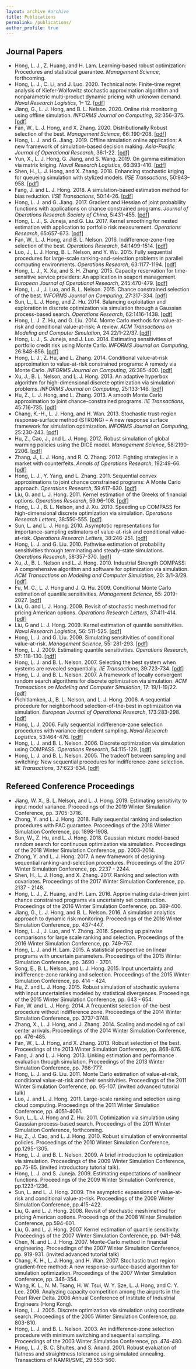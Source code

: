 ```yaml
---
layout: archive #archive
title: Publications
permalink: /publications/
author_profile: true
---
```


## Journal Papers

* Hong, L. J., Z. Huang, and H. Lam.  Learning-based robust optimization: Procedures and statistical guarantee. _Management Science_, forthcoming.
* Hong, L. J., C. Li, and J. Luo. 2020. Technical note: Finite-time regret analysis of Kiefer-Wolfowitz stochastic approximation algorithm and nonparametric multi-product dynamic pricing with unknown demand. _Naval Research Logistics_, 1– 12. [\[pdf\]](/files/papers/HongLiLuoNRL2020.pdf)
* Jiang, G., L. J. Hong, and B. L. Nelson. 2020. Online risk monitoring using offline simulation. _INFORMS Journal on Computing_, 32:356-375. [\[pdf\]](/files/papers/JiangHongNelsonJOC2019.pdf)
* Fan, W., L. J. Hong, and X. Zhang. 2020. Distributionally Robust selection of the best. _Management Science_, 66:.190-208. [\[pdf\]](/files/papers/FanHongZhangMS2019.pdf)
* Hong, L. J. and G. Jiang. 2019. Offline simulation online application: A new framework of simulation-based decision making. _Asia-Pacific Journal of Operational Research_, 36:1-22. [\[pdf\]](/files/papers/HongJiangAJOR2019.pdf)
* Yun, X., L. J. Hong, G. Jiang, and S. Wang. 2019. On gamma estimation via matrix kriging. _Naval Research Logistics_, 66:393-410. [\[pdf\]](/files/papers/YunHongJiangWangNRL2019.pdf)
* Shen, H., L. J. Hong, and X. Zhang. 2018. Enhancing stochastic kriging for queueing simulation with stylized models. _IISE Transactions_, 50:943–958. [\[pdf\]](/files/papers/ShenHongZhangIISE2018.pdf)
* Fang, J. and L. J. Hong. 2018. A simulation-based estimation method for bias reduction. _IISE Transactions_, 50:14-26. [\[pdf\]](/files/papers/FangHongIISE2017.pdf)
* Hong, L. J. and G. Jiang. 2017. Gradient and Hessian of joint probability functions with applications on chance constrained programs. _Journal of Operations Research Society of China_, 5:431-455. [\[pdf\]](/files/papers/HongJiangJORSOC2017.pdf)
* Hong, L. J., S. Juneja, and G. Liu. 2017. Kernel smoothing for nested estimation with application to portfolio risk measurement. _Operations Research_, 65:657-673. [\[pdf\]](/files/papers/HongJunejaLiuOR2017.pdf)
* Fan, W., L. J. Hong, and B. L. Nelson. 2016. Indifference-zone-free selection of the best. _Operations Research_, 64:1499-1514. [\[pdf\]](/files/papers/FanHongNelsonOR2016.pdf)
* Luo, J., L. J. Hong, B. L. Nelson, and Y. Wu. 2015. Fully sequential procedures for large-scale ranking-and-selection problems in parallel computing environments. _Operations Research_, 63:1177-1194. [\[pdf\]](/files/papers/LuoHongNelsonWuOR2015.pdf)
* Hong, L. J., X. Xu, and S. H. Zhang. 2015. Capacity reservation for time-sensitive service providers: An application in seaport management. _European Journal of Operational Research_, 245:470-479. [\[pdf\]](/files/papers/HongXuZhangEJOR2015.pdf)
* Hong, L. J., J. Luo, and B. L. Nelson. 2015. Chance constrained selection of the best. _INFORMS Journal on Computing_, 27:317-334. [\[pdf\]](/files/papers/HongJunejaLuoJOC2014.pdf)
* Sun, L., L. J. Hong, and Z. Hu. 2014. Balancing exploitation and exploration in discrete optimization via simulation through a Gaussian process-based search. _Operations Research_, 62:1416-1438. [\[pdf\]](/files/papers/SunHongHuOR2014.pdf)
* Hong, L. J. Z. Hu, and G. Liu. 2014. Monte Carlo methods for value-at-risk and conditional value-at-risk: A review. _ACM Transactions on Modeling and Computer Simulation_, 24:22/1-22/37. [\[pdf\]](/files/papers/HongHuLiuTOMACS2014.pdf)
* Hong, L. J., S. Juneja, and J. Luo. 2014. Estimating sensitivities of portfolio credit risk using Monte Carlo. _INFORMS Journal on Computing_, 26:848-856. [\[pdf\]](/files/papers/HongJunejaLuoJOC2014.pdf)
* Hong, L. J., Z. Hu, and L. Zhang. 2014. Conditional value-at-risk approximation to value-at-risk constrained programs: A remedy via Monte Carlo. _INFORMS Journal on Computing_, 26:385-400. [\[pdf\]](/files/papers/HongHuZhangJOC2014.pdf)
* Xu, J., B. L. Nelson, and L. J. Hong. 2013. An adaptive hyperbox algorithm for high-dimensional discrete optimization via simulation problems. _INFORMS Journal on Computing_, 25:133-146. [\[pdf\]](/files/papers/XuNelsonHongJOC2013.pdf)
* Hu, Z., L. J. Hong, and L. Zhang. 2013. A smooth Monte Carlo approximation to joint chance-constrained programs. _IIE Transactions_, 45:716-735. [\[pdf\]](/files/papers/HuHongZhangIIE2013.pdf)
* Chang, K.-H., L. J. Hong, and H. Wan. 2013. Stochastic trust-region response-surface method (STRONG) – A new response surface framework for simulation optimization. _INFORMS Journal on Computing_, 25:230-243. [\[pdf\]](/files/papers/ChangHongWanJOC2013.pdf)
* Hu, Z., Cao, J., and L. J. Hong. 2012. Robust simulation of global warming policies using the DICE model. _Management Science_, 58:2190-2206. [\[pdf\]](/files/papers/HuCaoHongMS2012.pdf)
* Zhang, J., L. J. Hong, and R. Q. Zhang. 2012. Fighting strategies in a market with counterfeits. _Annals of Operations Research_, 192:49-66. [\[pdf\]](/files/papers/ZhangHongZhangAOR2012.pdf)
* Hong, L. J., Y. Yang, and L. Zhang. 2011. Sequential convex approximations to joint chance constrained programs: A Monte Carlo approach. _Operations Research_, 59:617-630. [\[pdf\]](/files/papers/HongYangZhangOR2011.pdf)
* Liu, G. and L. J. Hong. 2011. Kernel estimation of the Greeks of financial options. _Operations Research_, 59:96-108. [\[pdf\]](/files/papers/LiuHongOR2011.pdf)
* Hong, L. J., B. L. Nelson, and J. Xu. 2010. Speeding up COMPASS for high-dimensional discrete optimization via simulation. _Operations Research Letters_, 38:550-555. [\[pdf\]](/files/papers/HongNelsonXuORL2010.pdf)
* Sun, L. and L. J. Hong. 2010. Asymptotic representations for importance-sampling estimators of value-at-risk and conditional value-at-risk. _Operations Research Letters_, 38:246-251. [\[pdf\]](/files/papers/SunHongORL2010.pdf)
* Hong, L. J. and G. Liu. 2010. Pathwise estimation of probability sensitivities through terminating and steady-state simulations. _Operations Research_, 58:357-370. [\[pdf\]](/files/papers/HongLiuOR2010.pdf)
* Xu, J., B. L. Nelson and L. J. Hong. 2010. Industrial Strength COMPASS: A comprehensive algorithm and software for optimization via simulation. _ACM Transactions on Modeling and Computer Simulation_, 20: 3/1-3/29. [\[pdf\]](/files/papers/XuNelsonHongTOMACS2010.pdf)
* Fu, M. C., L. J. Hong and J. Q. Hu. 2009. Conditional Monte Carlo estimation of quantile sensitivities. _Management Science_, 55: 2019-2027. [\[pdf\]](/files/papers/FuHongHuMS2009.pdf)
* Liu, G. and L. J. Hong. 2009. Revisit of stochastic mesh method for pricing American options. _Operations Research Letters_, 37:411-414. [\[pdf\]](/files/papers/LiuHongORL2009.pdf)
* Liu, G and L. J. Hong. 2009. Kernel estimation of quantile sensitivities. _Naval Research Logistics_, 56: 511-525. [\[pdf\]](/files/papers/LiuHongNRL2009.pdf)
* Hong, L. J. and G. Liu. 2009. Simulating sensitivities of conditional value-at-risk. _Management Science_, 55: 281-293. [\[pdf\]](/files/papers/HongLiuMS2009.pdf)
* Hong, L. J. 2009. Estimating quantile sensitivities. _Operations Research_, 57: 118-130. [\[pdf\]](/files/papers/HongOR2009.pdf)
* Hong, L. J. and B. L. Nelson. 2007. Selecting the best system when systems are revealed sequentially. _IIE Transactions_, 39:723-734. [\[pdf\]](/files/papers/HongNelsonIIE2007.pdf)
* Hong, L. J. and B. L. Nelson. 2007. A framework of locally convergent random search algorithms for discrete optimization via simulation. _ACM Transactions on Modeling and Computer Simulation_, 17: 19/1-19/22. [\[pdf\]](/files/papers/HongNelsonTOMACS2007.pdf)
* Pichitlamken, J., B. L. Nelson, and L. J. Hong. 2006. A sequential procedure for neighborhood selection-of-the-best in optimization via simulation. _European Journal of Operational Research_, 173:283-298. [\[pdf\]](/files/papers/PichNelsonHongEJOR2006.pdf)
* Hong, L. J. 2006. Fully sequential indifference-zone selection procedures with variance dependent sampling. _Naval Research Logistics_, 53:464-476. [\[pdf\]](/files/papers/HongNRL2006.pdf)
* Hong, L. J. and B. L. Nelson. 2006.  Discrete optimization via simulation using COMPASS. _Operations Research_, 54:115-129. [\[pdf\]](/files/papers/HongNelsonOR2006.pdf)
* Hong, L. J. and B. L. Nelson. 2005. The tradeoff between sampling and switching: New sequential procedures for indifference-zone selection.  _IIE Transactions_, 37:623-634. [\[pdf\]](/files/papers/HongNelsonIIE2005.pdf)


## Refereed Conference Proceedings

* Jiang, W. X., B. L. Nelson, and L. J. Hong. 2019. Estimating sensitivity to input model   variance.
Proceedings of the 2019 Winter Simulation Conference, pp. 3705-3716.
* Zhong, Y. and L. J. Hong. 2018. Fully sequential ranking and selection procedures with PAC guarantee. Proceedings of the 2018 Winter Simulation Conference, pp. 1898-1908.
* Sun, W., Z. Hu, and L. J. Hong. 2018. Gaussian mixture model-based random  search  for continuous optimization via simulation. Proceedings of the 2018 Winter Simulation Conference, pp. 2003-2014.
* Zhong, Y. and L. J. Hong. 2017. A new framework of designing sequential ranking-and-selection procedures. Proceedings of the 2017 Winter Simulation Conference, pp. 2237 - 2244.
* Shen, H., L. J. Hong, and X. Zhang. 2017. Ranking and selection with covariates. Proceedings of the 2017 Winter Simulation Conference, pp. 2137 - 2148.
* Hong, L. J., Z. Huang, and H. Lam. 2016. Approximating data-driven joint chance constrained programs via uncertainty set construction. Proceedings of the 2016 Winter Simulation Conference, pp. 389-400.
* Jiang, G., L. J. Hong, and B. L. Nelson. 2016. A simulation analytics approach to dynamic risk monitoring. Proceedings of the 2016 Winter Simulation Conference, pp. 437-447.
* Hong, L. J., J. Luo, and Y. Zhong. 2016. Speeding up pairwise comparisons for large scale ranking and selection. Proceedings of the 2016 Winter Simulation Conference, pp. 749-757.
* Hong, L. J. and H. Lam. 2015. A statistical perspective on linear programs with uncertain parameters. Proceedings of the 2015 Winter Simulation Conference, pp. 3690 - 3701.
* Song, E., B. L. Nelson, and L. J. Hong. 2015. Input uncertainty and indifference-zone ranking and selection. Proceedings of the 2015 Winter Simulation Conference, pp. 414 - 424.
* Hu, Z. and L. J. Hong. 2015. Robust simulation of stochastic systems with input uncertainties modeled by statistical divergences. Proceedings of the 2015 Winter Simulation Conference, pp. 643 - 654.
* Fan, W. and L. J. Hong. 2014. A frequentist selection-of-the-best procedure without indifference zone. Proceedings of the 2014 Winter Simulation Conference, pp. 3737-3748.
* Zhang,  X.,  L.  J.  Hong,  and  J.  Zhang.  2014.  Scaling  and  modeling  of  call  center  arrivals. Proceedings of the 2014 Winter Simulation Conference, pp. 476-485.
* Fan, W., L. J. Hong, and X. Zhang. 2013. Robust selection of the best. Proceedings of the 2013 Winter Simulation Conference, pp. 868-876.
* Fang, J. and L. J. Hong. 2013. Linking estimation and performance evaluation through simulation.
Proceedings of the 2013 Winter Simulation Conference, pp. 766-777.
* Hong, L. J. and G. Liu. 2011. Monte Carlo estimation of value-at-risk, conditional value-at-risk and their sensitivities. Proceedings of the 2011 Winter Simulation Conference, pp. 95-107. (invited advanced tutorial talk)
* Luo,  J.  and  L.  J.  Hong.  2011.  Large-scale  ranking  and  selection  using  cloud     computing.
Proceedings of the 2011 Winter Simulation Conference, pp. 4051-4061.
* Sun, L., L. J. Hong and Z. Hu. 2011. Optimization via simulation using Gaussian process-based search. Proceedings of the 2011 Winter Simulation Conference, forthcoming.
* Hu, Z., J. Cao, and L. J. Hong. 2010. Robust simulation of environmental policies. Proceedings of the 2010 Winter Simulation Conference, pp.1295-1305.
* Hong, L. J. and B. L. Nelson. 2009. A brief introduction to optimization via simulation. Proceedings of the 2009 Winter Simulation Conference, pp.75-85. (invited introductory tutorial talk).
* Hong, L. J. and S. Juneja. 2009. Estimating expectations of nonlinear functions. Proceedings of the 2009 Winter Simulation Conference, pp.1223-1236.
* Sun, L. and L. J. Hong. 2009. The asymptotic expansions of value-at-risk and conditional value-at-risk. Proceedings of the 2009 Winter Simulation Conference, pp.415-422.
* Liu, G. and L. J. Hong. 2008. Revisit of stochastic mesh method for pricing American options. Proceedings of the 2008 Winter Simulation Conference, pp.594-601.
* Liu, G. and L. J. Hong. 2007. Kernel estimation of quantile sensitivity. Proceedings of the 2007 Winter Simulation Conference, pp. 941-948.
* Chen, N. and L. J. Hong. 2007. Monte-Carlo method in financial engineering. Proceedings of the 2007 Winter Simulation Conference, pp. 919-931. (invited advanced tutorial talk)
* Chang, K. H., L. J. Hong, and H. Wan. 2007. Stochastic trust region gradient-free method: A new response-surface-based algorithm for simulation optimization. Proceedings of the 2007 Winter Simulation Conference, pp. 346-354.
* Wang, K. L., N. M. Tsang, H. W. Tsui, W. Y. Sze, L. J. Hong, and C. Y. Lee. 2006. Analyzing capacity competition among the airports in the Pearl River Delta. 2006 Annual Conference of Institute of Industrial Engineers (Hong Kong).
* Hong, L. J. 2005. Discrete optimization via simulation using coordinate search. Proceedings of the 2005 Winter Simulation Conference, pp. 803-810.
* Hong, L. J. and B. L. Nelson. 2003. An indifference-zone selection procedure with minimum switching and sequential sampling. Proceedings of the 2003 Winter Simulation Conference, pp. 474-480.
* Hong, L. J., B. C. Shultes, and S. Anand. 2001. Robust evaluation of flatness and straightness tolerance using simulated annealing. Transactions of NAMRI/SME, 29:553-560.

